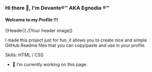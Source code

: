 ### Hi there 👋, I'm Devante®™  AKA Egnodia ®™
#### Welcome to my Profile !!!
![Header](./[Your header image])

I made this project just for fun, it allows you to create nice and simple GitHub Readme files that you can copy/paste and use in your profile.

Skills: HTML / CSS

- 🔭 I’m currently working on this page. 






